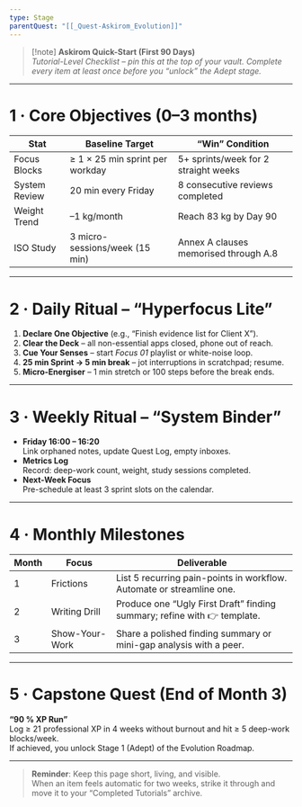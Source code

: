 ```yaml
---
type: Stage
parentQuest: "[[_Quest-Askirom_Evolution]]"
---
```

> [!note] **Askirom Quick-Start (First 90 Days)**  
> *Tutorial-Level Checklist – pin this at the top of your vault. Complete every item at least once before you “unlock” the Adept stage.*

---

# 1 · Core Objectives (0–3 months)

| Stat          | Baseline Target                 | “Win” Condition                             |
| ------------- | ------------------------------- | ------------------------------------------- |
| Focus Blocks  | ≥ 1 × 25 min sprint per workday | 5+ sprints/week for 2 straight weeks        |
| System Review | 20 min every Friday             | 8 consecutive reviews completed             |
| Weight Trend  | –1 kg/month                     | Reach 83 kg by Day 90                       |
| ISO Study     | 3 micro-sessions/week (15 min)  | Annex A clauses memorised through A.8       |

---

# 2 · Daily Ritual – “Hyperfocus Lite”

1. **Declare One Objective** (e.g., “Finish evidence list for Client X”).
2. **Clear the Deck** – all non-essential apps closed, phone out of reach.
3. **Cue Your Senses** – start *Focus 01* playlist or white-noise loop.
4. **25 min Sprint → 5 min break** – jot interruptions in scratchpad; resume.
5. **Micro-Energiser** – 1 min stretch or 100 steps before the break ends.

---

# 3 · Weekly Ritual – “System Binder”

- **Friday 16:00 – 16:20**  
  Link orphaned notes, update Quest Log, empty inboxes.
- **Metrics Log**  
  Record: deep-work count, weight, study sessions completed.
- **Next-Week Focus**  
  Pre-schedule at least 3 sprint slots on the calendar.

---

# 4 · Monthly Milestones

| Month | Focus         | Deliverable                                                                 |
|-------|---------------|------------------------------------------------------------------------------|
| 1     | Frictions     | List 5 recurring pain-points in workflow. Automate or streamline one.       |
| 2     | Writing Drill | Produce one “Ugly First Draft” finding summary; refine with 👉 template.     |
| 3     | Show-Your-Work| Share a polished finding summary or mini-gap analysis with a peer.          |

---

# 5 · Capstone Quest (End of Month 3)

**“90 % XP Run”**  
Log ≥ 21 professional XP in 4 weeks without burnout and hit ≥ 5 deep-work blocks/week.  
If achieved, you unlock Stage 1 (Adept) of the Evolution Roadmap.

---

> **Reminder**: Keep this page short, living, and visible.  
> When an item feels automatic for two weeks, strike it through and move it to your “Completed Tutorials” archive.